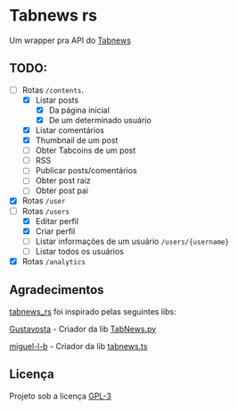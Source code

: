 # Tabnews rs

Um wrapper pra API do [Tabnews](https://www.tabnews.com.br)

## TODO:

- [ ] Rotas `/contents`.
  - [x] Listar posts
    - [x] Da página inicial
    - [x] De um determinado usuário
  - [x] Listar comentários
  - [x] Thumbnail de um post
  - [ ] Obter Tabcoins de um post
  - [ ] RSS
  - [ ] Publicar posts/comentários
  - [ ] Obter post raiz
  - [ ] Obter post pai
- [x] Rotas `/user`
- [ ] Rotas `/users`
  - [x] Editar perfil
  - [x] Criar perfil
  - [ ] Listar informações de um usuário `/users/{username}`
  - [ ] Listar todos os usuários
- [x] Rotas `/analytics`

## Agradecimentos

[tabnews_rs](https://github.com/fadiinho/tabnews_rs) foi inspirado pelas seguintes libs:

[Gustavosta](https://github.com/Gustavosta) - Criador da lib [TabNews.py](https://github.com/Gustavosta/TabNews.py)

[miguel-l-b](https://github.com/miguel-l-b) - Criador da lib [tabnews.ts](https://github.com/miguel-l-b/tabnews.ts)

## Licença

Projeto sob a licença [GPL-3](https://github.com/fadiinho/tabnews_rs/tree/main/LICENSE)
